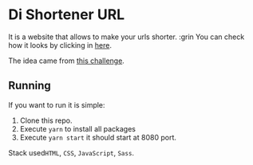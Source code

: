 # Di Shortener URL

It is a website that allows to make your urls shorter.  :grin
You can check how it looks by clicking in [here](https://shortener-url.netlify.com/).


The idea came from [this challenge](https://github.com/ygorlf/frontend-intern-challenge).

## Running
If you want to run it is simple:
 1. Clone this repo.
 2. Execute `yarn` to install all packages 
 3. Execute `yarn start` it should start at 8080 port.


Stack used`HTML`, `CSS`, `JavaScript`, `Sass`.
